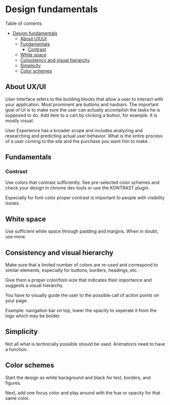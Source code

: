 # Design fundamentals
Table of contents
- [Design fundamentals](#design-fundamentals)
  - [About UX/UI](#about-uxui)
  - [Fundamentals](#fundamentals)
    - [Contrast](#contrast)
  - [White space](#white-space)
  - [Consistency and visual hierarchy](#consistency-and-visual-hierarchy)
  - [Simplicity](#simplicity)
  - [Color schemes](#color-schemes)

## About UX/UI
User Interface refers to the building blocks that allow a user to interact with your application. Most prominent are buttons and navbars. The important goal of UI is to make sure the user can actually accomplish the tasks he is supposed to do. Add item to a cart by clicking a button, for example. It is mostly visual.

User Experience has a broader scope and includes analyzing and researching and predicting actual user behavior. What is the entire process of a user coming to the site and the purchase you want him to make.


## Fundamentals
### Contrast
Use colors that contrast sufficiently. See pre-selected color schemes and check your design in chrome dev tools or use the KONTRAST plugin.

Especially for font-color proper contrast is important to people with visibility issues.

## White space
Use sufficient white space through padding and margins. When in doubt, use more.

## Consistency and visual hierarchy
Make sure that a limited number of colors are re-used and correspond to similar elements, especially for buttons, borders, headings, etc. 

Give them a proper color/font-size that indicates their importance and suggests a visual hierarchy. 

You have to visually guide the user to the possible call of action points on your page.

Example: navigation bar on top, lower the opacity to seperate it from the logo which may be bolder.

## Simplicity
Not all what is technically possible should be used. Animations need to have a function.

## Color schemes
Start the design as white background and black for text, borders, and figures.

Next, add one focus color and play around with the hue or opacity for that same color.